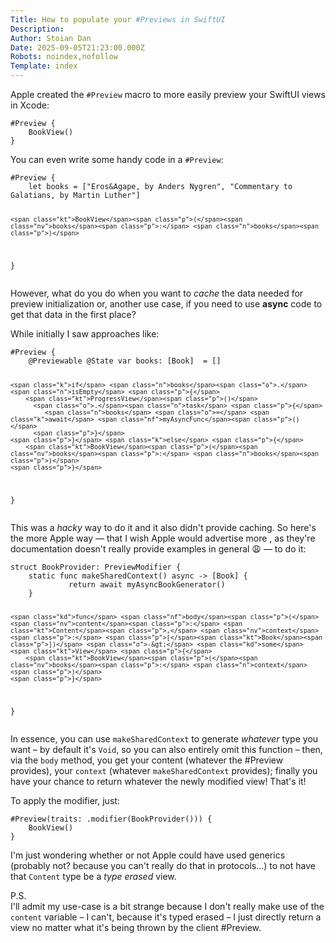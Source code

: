 ```yaml
---
Title: How to populate your #Previews in SwiftUI
Description: 
Author: Stoian Dan
Date: 2025-09-05T21:23:00.000Z
Robots: noindex,nofollow
Template: index
---
```

<p>Apple created the <code>#Preview</code> macro to more easily preview your SwiftUI views in Xcode:<br>
</p>

<div class="highlight js-code-highlight">
<pre class="highlight swift"><code><span class="cp">#Preview {</span>
    <span class="kt">BookView</span><span class="p">()</span>
<span class="p">}</span>
</code></pre>

</div>



<p>You can even write some handy code in a <code>#Preview</code>:<br>
</p>

<div class="highlight js-code-highlight">
<pre class="highlight swift"><code><span class="cp">#Preview {</span>
    <span class="k">let</span> <span class="nv">books</span> <span class="o">=</span> <span class="p">[</span><span class="s">"Eros&amp;Agape, by Anders Nygren"</span><span class="p">,</span> <span class="s">"Commentary to Galatians, by Martin Luther"</span><span class="p">]</span>

    <span class="kt">BookView</span><span class="p">(</span><span class="nv">books</span><span class="p">:</span> <span class="n">books</span><span class="p">)</span>
<span class="p">}</span>
</code></pre>

</div>



<p>However, what do you do when you want to <em>cache</em> the data needed for preview initialization or, another use case, if you need to use <strong>async</strong> code to get that data in the first place?</p>

<p>While initially I saw approaches like:<br>
</p>

<div class="highlight js-code-highlight">
<pre class="highlight swift"><code><span class="cp">#Preview {</span>
    <span class="kd">@Previewable</span> <span class="kd">@State</span> <span class="k">var</span> <span class="nv">books</span><span class="p">:</span> <span class="p">[</span><span class="kt">Book</span><span class="p">]</span>  <span class="o">=</span> <span class="p">[]</span>

    <span class="k">if</span> <span class="n">books</span><span class="o">.</span><span class="n">isEmpty</span> <span class="p">{</span>
        <span class="kt">ProgressView</span><span class="p">()</span>
          <span class="o">.</span><span class="n">task</span> <span class="p">{</span>
             <span class="n">books</span> <span class="o">=</span> <span class="k">await</span> <span class="nf">myAsyncFunc</span><span class="p">()</span>
          <span class="p">}</span>
    <span class="p">}</span> <span class="k">else</span> <span class="p">{</span>
        <span class="kt">BookView</span><span class="p">(</span><span class="nv">books</span><span class="p">:</span> <span class="n">books</span><span class="p">)</span>
    <span class="p">}</span>
<span class="p">}</span>
</code></pre>

</div>



<p>This was a <em>hacky</em> way to do it and it also didn't provide caching. So here's the more Apple way — that I wish Apple would advertise more , as they're documentation doesn't really provide examples in general 😩 — to do it:<br>
</p>

<div class="highlight js-code-highlight">
<pre class="highlight swift"><code><span class="kd">struct</span> <span class="kt">BookProvider</span><span class="p">:</span> <span class="kt">PreviewModifier</span> <span class="p">{</span>
    <span class="kd">static</span> <span class="kd">func</span> <span class="nf">makeSharedContext</span><span class="p">()</span> <span class="k">async</span> <span class="o">-&gt;</span> <span class="p">[</span><span class="kt">Book</span><span class="p">]</span> <span class="p">{</span>
             <span class="k">return</span> <span class="k">await</span> <span class="nf">myAsyncBookGenerator</span><span class="p">()</span>
    <span class="p">}</span>


    <span class="kd">func</span> <span class="nf">body</span><span class="p">(</span><span class="nv">content</span><span class="p">:</span> <span class="kt">Content</span><span class="p">,</span> <span class="nv">context</span><span class="p">:</span> <span class="p">[</span><span class="kt">Book</span><span class="p">])</span> <span class="o">-&gt;</span> <span class="kd">some</span> <span class="kt">View</span> <span class="p">{</span>
        <span class="kt">BookView</span><span class="p">(</span><span class="nv">books</span><span class="p">:</span> <span class="n">context</span><span class="p">)</span>
    <span class="p">}</span>
<span class="p">}</span>
</code></pre>

</div>



<p>In essence, you can use <code>makeSharedContext</code> to generate <em>whatever</em> type you want – by default it's <code>Void</code>, so you can also entirely omit  this function – then, via the <code>body</code> method, you get your content (whatever the #Preview provides), your <code>context</code> (whatever <code>makeSharedContext</code> provides); finally you have your chance to return whatever the newly modified view! That's it!</p>

<p>To apply the modifier, just:<br>
</p>

<div class="highlight js-code-highlight">
<pre class="highlight swift"><code><span class="cp">#Preview(traits: .modifier(BookProvider())) {</span>
    <span class="kt">BookView</span><span class="p">()</span>
<span class="p">}</span>
</code></pre>

</div>



<p>I'm just wondering whether or not Apple could have used generics (probably not? because you can't really do that in protocols…) to not have that <code>Content</code> type be a <em>type erased</em> view.</p>

<p>P.S.<br>
I'll admit my use-case is a bit strange because I don't really make use of the <code>content</code> variable – I can't, because it's typed erased – I just directly return a view no matter what it's being thrown by the client #Preview.</p>

